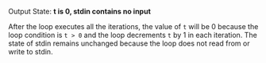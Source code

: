 Output State: **t is 0, stdin contains no input**

After the loop executes all the iterations, the value of `t` will be 0 because the loop condition is `t > 0` and the loop decrements `t` by 1 in each iteration. The state of stdin remains unchanged because the loop does not read from or write to stdin.